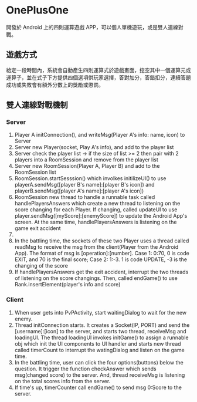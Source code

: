 # OnePlusOne
開發於 Android 上的四則運算遊戲 APP，可以個人單機遊玩，或是雙人連線對戰。

## 遊戲方式
給定一段時間內，系統會自動產生四則運算式於遊戲畫面，挖空其中一個運算元或運算子，並在式子下方提供四個選項供玩家選擇，答對加分，答錯扣分，連續答題成功或失敗會有額外分數上的獎勵或懲罰。

## 雙人連線對戰機制
### Server
<ol>
  <li>Player A initConnection(), and writeMsg(Player A's info: name, icon) to Server  </li>
  <li>Server new Player(socket, Play A's info), and add to the player list</li>
  <li>Server check the player list -> if the size of list >= 2 then pair with 2 players into a RoomSession and remove from the player list</li>
  <li>Server new RoomSession(Player A, Player B) and add to the RoomSession list
  <li>RoomSession.startSesssion() which involkes initilizeUI() to use playerA.sendMsg([player B's name]:[player B's icon]) and playerB.sendMsg([player A's name]:[player A's icon])</li> 
  <li>RoomSession new thread to handle a runnable task called handlePlayersAnswers which create a new thread to listening on the score changing for each Player. If changing, called updateUI to use player.sendMsg([myScore]:[enemyScore]) to update the Android App's screen. At the same time, handlePlayersAnswers is listening on the game exit accident<li/>
  <li>In the battling time, the sockets of these two Player uses a thread called readMsg to receive the msg from the client(Player from the Android App). The format of msg is [operation]:[number]. Case 1: 0:70, 0 is code EXIT, and 70 is the final score; Case 2: 1:-3. 1 is code UPDATE, -3 is the changing of the score</li>
  <li>If handlePlayersAnswers get the exit accident, interrupt the two threads of listening on the score changings. Then, called endGame() to use Rank.insertElement(player's info and score)</li>
</ol>

### Client
<ol>
  <li>When user gets into PvPActivity, start waitingDialog to wait for the new enemy.</li>
  <li>Thread initConnection starts. It creates a Socket(IP, PORT) and send the [username]:[icon] to the server, and starts two thread, receiveMsg and loadingUI. The thread loadingUI invokes initGame() to assign a runnable obj which init the UI components to UI handler and starts new thread called timerCount to interrupt the watingDialog and listen on the game time.</li>
  <li>In the battling time, user can click the four options(buttons) below the question. It trigger the function checkAnswer which sends msg(changed score) to the server. And, thread receiveMsg is listening on the total scores info from the server.</li>
  <li>If time's up, timerCounter call endGame() to send msg 0:Score to the server.</li>
</ol>
